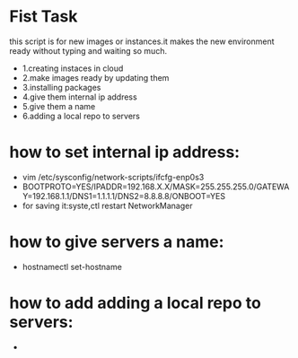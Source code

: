<h1>Fist Task</h1>
<p>this script is for new images or instances.it makes the new environment ready without typing and waiting so much.</p>
<ul>
<li>1.creating instaces in cloud</li>
<li>2.make images ready by updating them</li>
<li>3.installing packages</li>
<li>4.give them internal ip address</li>
<li>5.give them a name</li>
<li>6.adding a local repo to servers</li>
</ul>

<h1>how to set internal ip address:</h1>
<ul>
<li>vim /etc/sysconfig/network-scripts/ifcfg-enp0s3</li>
<li>BOOTPROTO=YES/IPADDR=192.168.X.X/MASK=255.255.255.0/GATEWAY=192.168.1.1/DNS1=1.1.1.1/DNS2=8.8.8.8/ONBOOT=YES</li>
<li>for saving it:syste,ctl restart NetworkManager</li>
</ul>

<h1>how to give servers a name:</h1>
<ul>
<li>hostnamectl set-hostname <whatever></li>
</ul>

<h1>how to add adding a local repo to servers:</h1>
<ul>
<li></li>
</ul>